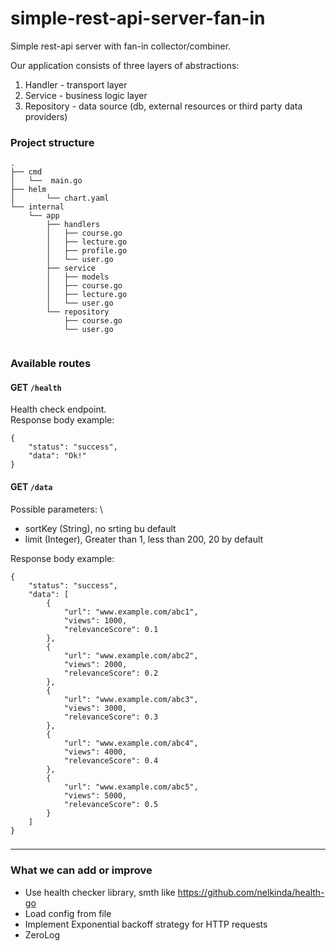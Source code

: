 # simple-rest-api-server-fan-in
Simple rest-api server with fan-in collector/combiner.

Our application consists of three layers of abstractions:
1. Handler - transport layer
2. Service - business logic layer
3. Repository - data source (db, external resources or third party data providers)


### Project structure

```
.
├── cmd
│   └──  main.go
├── helm
│       └── chart.yaml
└── internal
    └── app
        ├── handlers
        │   ├── course.go
        │   ├── lecture.go
        │   ├── profile.go
        │   └── user.go
        ├── service
        │   ├── models        
        │   ├── course.go
        │   ├── lecture.go
        │   └── user.go
        └── repository
            ├── course.go
            └── user.go
    
```

### Available routes

#### GET `/health` 

Health check endpoint. \
Response body example:
```
{
    "status": "success",
    "data": "Ok!"
}
```

#### GET `/data`

Possible parameters: \
- sortKey (String), no srting bu default
- limit   (Integer), Greater than 1, less than 200, 20 by default


Response body example:
```
{
    "status": "success",
    "data": [
        {
            "url": "www.example.com/abc1",
            "views": 1000,
            "relevanceScore": 0.1
        },
        {
            "url": "www.example.com/abc2",
            "views": 2000,
            "relevanceScore": 0.2
        },
        {
            "url": "www.example.com/abc3",
            "views": 3000,
            "relevanceScore": 0.3
        },
        {
            "url": "www.example.com/abc4",
            "views": 4000,
            "relevanceScore": 0.4
        },
        {
            "url": "www.example.com/abc5",
            "views": 5000,
            "relevanceScore": 0.5
        }
    ]
}
```

###

---
### What we can add or improve
- Use health checker library, smth like https://github.com/nelkinda/health-go
- Load config from file
- Implement Exponential backoff strategy for HTTP requests
- ZeroLog
